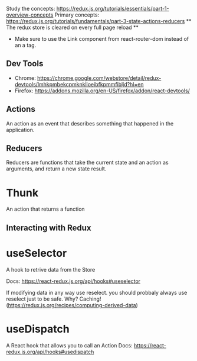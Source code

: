 Study the concepts: https://redux.js.org/tutorials/essentials/part-1-overview-concepts
Primary concepts: https://redux.js.org/tutorials/fundamentals/part-3-state-actions-reducers
** The redux store is cleared on every full page reload **

- Make sure to use the Link component from react-router-dom instead of an a tag.

## Dev Tools

- Chrome: https://chrome.google.com/webstore/detail/redux-devtools/lmhkpmbekcpmknklioeibfkpmmfibljd?hl=en
- Firefox: https://addons.mozilla.org/en-US/firefox/addon/react-devtools/

## Actions

An action as an event that describes something that happened in the application.

## Reducers

Reducers are functions that take the current state and an action as arguments, and return a new state result.

# Thunk

An action that returns a function

## Interacting with Redux

# useSelector

A hook to retrive data from the Store

Docs: https://react-redux.js.org/api/hooks#useselector

If modifying data in any way use reselect. you should probbaly always use reselect just to be safe. Why? Caching! (https://redux.js.org/recipes/computing-derived-data)

# useDispatch

A React hook that allows you to call an Action
Docs: https://react-redux.js.org/api/hooks#usedispatch
